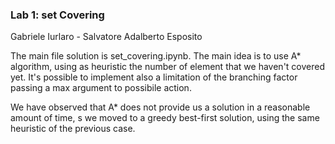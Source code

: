 ### Lab 1: set Covering

Gabriele Iurlaro - Salvatore Adalberto Esposito

The main file solution is set_covering.ipynb. The main idea is to use A\* algorithm, using as heuristic the number of element that we haven't covered yet. It's possible to implement also a limitation of the branching factor passing a max argument to possibile action.

We have observed that A\* does not provide us a solution in a reasonable amount of time, s we moved to a greedy best-first solution, using the same heuristic of the previous case.
